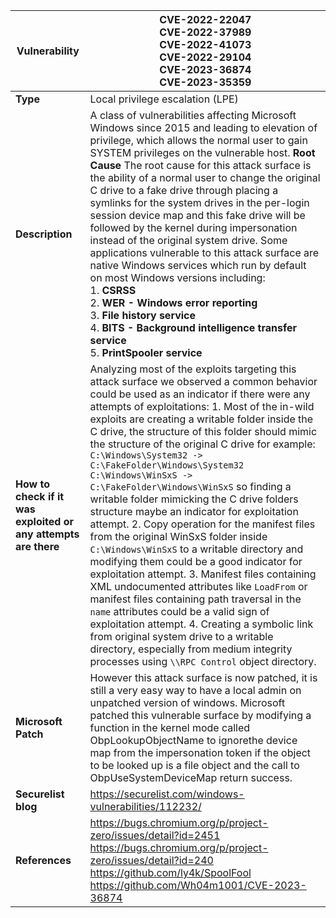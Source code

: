 | Vulnerability | CVE-2022-22047<br>CVE-2022-37989<br>CVE-2022-41073<br>CVE-2022-29104<br>CVE-2023-36874<br>CVE-2023-35359 |
|---------------|--------------------------------------------------------------------------------------------------------------------------|
| **Type** | Local privilege escalation (LPE) |
| **Description** | A class of vulnerabilities affecting Microsoft Windows since 2015 and leading to elevation of privilege, which allows the normal user to gain SYSTEM privileges on the vulnerable host. **Root Cause** The root cause for this attack surface is the ability of a normal user to change the original C drive to a fake drive through placing a symlinks for the system drives in the per-login session device map and this fake drive will be followed by the kernel during impersonation instead of the original system drive. Some applications vulnerable to this attack surface are native Windows services which run by default on most Windows versions including: <br>1. **CSRSS** <br>2. **WER - Windows error reporting** <br>3. **File history service** <br>4. **BITS - Background intelligence transfer service** <br>5. **PrintSpooler service** |
| **How to check if it was exploited or any attempts are there** | Analyzing most of the exploits targeting this attack surface we observed a common behavior could be used as an indicator if there were any attempts of exploitations: 1. Most of the in-wild exploits are creating a writable folder inside the C drive, the structure of this folder should mimic the structure of the original C drive for example: `C:\Windows\System32 -> C:\FakeFolder\Windows\System32` `C:\Windows\WinSxS -> C:\FakeFolder\Windows\WinSxS` so finding a writable folder mimicking the C drive folders structure maybe an indicator for exploitation attempt. 2. Copy operation for the manifest files from the original WinSxS folder inside `C:\Windows\WinSxS` to a writable directory and modifying them could be a good indicator for exploitation attempt. 3. Manifest files containing XML undocumented attributes like `LoadFrom` or manifest files containing path traversal in the `name` attributes could be a valid sign of exploitation attempt. 4. Creating a symbolic link from original system drive to a writable directory, especially from medium integrity processes using `\\RPC Control` object directory. |
| **Microsoft Patch** | However this attack surface is now patched, it is still a very easy way to have a local admin on unpatched version of windows. Microsoft patched this vulnerable surface by modifying a function in the kernel mode called ObpLookupObjectName to ignorethe device map from the impersonation token if the object to be looked up is a file object and the call to ObpUseSystemDeviceMap return success.
| **Securelist blog** |  https://securelist.com/windows-vulnerabilities/112232/
| **References** | https://bugs.chromium.org/p/project-zero/issues/detail?id=2451 <br> https://bugs.chromium.org/p/project-zero/issues/detail?id=240 <br>https://github.com/ly4k/SpoolFool<br>https://github.com/Wh04m1001/CVE-2023-36874
